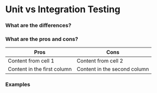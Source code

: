 # Unit vs Integration Testing

### What are the differences?

### What are the pros and cons?

Pros | Cons
------------ | -------------
Content from cell 1 | Content from cell 2
Content in the first column | Content in the second column

### Examples
